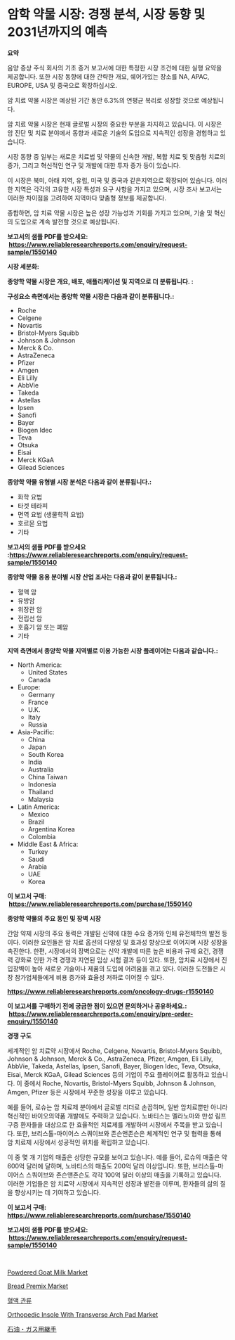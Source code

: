 <p><h1>암학 약물 시장: 경쟁 분석, 시장 동향 및 2031년까지의 예측</h1></p><p><strong>요약</strong></p>
<p><p>음양 증상 주식 회사의 기초 증거 보고서에 대한 특정한 시장 조건에 대한 실행 요약을 제공합니다. 또한 시장 동향에 대한 간략한 개요, 쉐어가있는 장소를 NA, APAC, EUROPE, USA 및 중국으로 확장하십시오. </p><p>암 치료 약물 시장은 예상된 기간 동안 6.3%의 연평균 복리로 성장할 것으로 예상됩니다.</p><p>암 치료 약물 시장은 현재 글로벌 시장의 중요한 부분을 차지하고 있습니다. 이 시장은 암 진단 및 치료 분야에서 동향과 새로운 기술의 도입으로 지속적인 성장을 경험하고 있습니다.</p><p>시장 동향 중 일부는 새로운 치료법 및 약물의 신속한 개발, 복합 치료 및 맞춤형 치료의 증가, 그리고 혁신적인 연구 및 개발에 대한 투자 증가 등이 있습니다.</p><p>이 시장은 북미, 아태 지역, 유럽, 미국 및 중국과 같은지역으로 확장되어 있습니다. 이러한 지역은 각각의 고유한 시장 특성과 요구 사항을 가지고 있으며, 시장 조사 보고서는 이러한 차이점을 고려하여 지역마다 맞춤형 정보를 제공합니다.</p><p>종합하면, 암 치료 약물 시장은 높은 성장 가능성과 기회를 가지고 있으며, 기술 및 혁신의 도입으로 계속 발전할 것으로 예상됩니다.</p></p>
<p><strong>보고서의 샘플 PDF를 받으세요: &nbsp;<a href="https://www.reliableresearchreports.com/enquiry/request-sample/1550140">https://www.reliableresearchreports.com/enquiry/request-sample/1550140</a></strong></p>
<p><strong>시장 세분화:</strong></p>
<p><strong> 종양학 약물 시장은 개요, 배포, 애플리케이션 및 지역으로 더 분류됩니다. :</strong></p>
<p><strong>구성요소 측면에서는 종양학 약물 시장은 다음과 같이 분류됩니다.:</strong></p>
<p><ul><li>Roche</li><li>Celgene</li><li>Novartis</li><li>Bristol-Myers Squibb</li><li>Johnson & Johnson</li><li>Merck & Co.</li><li>AstraZeneca</li><li>Pfizer</li><li>Amgen</li><li>Eli Lilly</li><li>AbbVie</li><li>Takeda</li><li>Astellas</li><li>Ipsen</li><li>Sanofi</li><li>Bayer</li><li>Biogen Idec</li><li>Teva</li><li>Otsuka</li><li>Eisai</li><li>Merck KGaA</li><li>Gilead Sciences</li></ul></p>
<p><strong> 종양학 약물 유형별 시장 분석은 다음과 같이 분류됩니다.:</strong></p>
<p><ul><li>화학 요법</li><li>타겟 테라피</li><li>면역 요법 (생물학적 요법)</li><li>호르몬 요법</li><li>기타</li></ul></p>
<p><strong>보고서의 샘플 PDF를 받으세요 :<a href="https://www.reliableresearchreports.com/enquiry/request-sample/1550140">https://www.reliableresearchreports.com/enquiry/request-sample/1550140</a></strong></p>
<p><strong> 종양학 약물 응용 분야별 시장 산업 조사는 다음과 같이 분류됩니다.:</strong></p>
<p><ul><li>혈액 암</li><li>유방암</li><li>위장관 암</li><li>전립선 암</li><li>호흡기 암 또는 폐암</li><li>기타</li></ul></p>
<p><strong>지역 측면에서 종양학 약물 지역별로 이용 가능한 시장 플레이어는 다음과 같습니다.:</strong></p>
<p><ul>
    <li>
        North America:
        <ul>
            <li>United States</li>
            <li>Canada</li>
        </ul>
    </li>
    <li>
        Europe:
        <ul>
            <li>Germany</li>
            <li>France</li>
            <li>U.K.</li>
            <li>Italy</li>
            <li>Russia</li>
        </ul>
    </li>
    <li>
        Asia-Pacific:
        <ul>
            <li>China</li>
            <li>Japan</li>
            <li>South Korea</li>
            <li>India</li>
            <li>Australia</li>
            <li>China Taiwan</li>
            <li>Indonesia</li>
            <li>Thailand</li>
            <li>Malaysia</li>
        </ul>
    </li>
    <li>
        Latin America:
        <ul>
            <li>Mexico</li>
            <li>Brazil</li>
            <li>Argentina Korea</li>
            <li>Colombia</li>
        </ul>
    </li>
    <li>
        Middle East & Africa:
        <ul>
            <li>Turkey</li>
            <li>Saudi</li>
            <li>Arabia</li>
            <li>UAE</li>
            <li>Korea</li>
        </ul>
    </li>
    </ul></p>
<p><strong>이 보고서 구매: &nbsp;<a href="https://www.reliableresearchreports.com/purchase/1550140">https://www.reliableresearchreports.com/purchase/1550140</a></strong></p>
<p><strong>종양학 약물의 주요 동인 및 장벽 시장</strong></p>
<p><p>간암 약제 시장의 주요 동력은 개발된 신약에 대한 수요 증가와 인체 유전체학의 발전 등이다. 이러한 요인들은 암 치료 옵션의 다양성 및 효과성 향상으로 이어지며 시장 성장을 촉진한다. 한편, 시장에서의 장벽으로는 신약 개발에 따른 높은 비용과 규제 요건, 경쟁력 강화로 인한 가격 경쟁과 지연된 임상 시험 결과 등이 있다. 또한, 암치료 시장에서 진입장벽이 높아 새로운 기술이나 제품의 도입에 어려움을 겪고 있다. 이러한 도전들은 시장 참가업체들에게 비용 증가와 효율성 저하로 이어질 수 있다.</p></p>
<p><strong><a href="https://www.reliableresearchreports.com/oncology-drugs-r1550140">https://www.reliableresearchreports.com/oncology-drugs-r1550140</a></strong></p>
<p><strong>이 보고서를 구매하기 전에 궁금한 점이 있으면 문의하거나 공유하세요.: &nbsp;<a href="https://www.reliableresearchreports.com/enquiry/pre-order-enquiry/1550140">https://www.reliableresearchreports.com/enquiry/pre-order-enquiry/1550140</a></strong></p>
<p><strong>경쟁 구도</strong></p>
<p><p>세계적인 암 치료약 시장에서 Roche, Celgene, Novartis, Bristol-Myers Squibb, Johnson & Johnson, Merck & Co., AstraZeneca, Pfizer, Amgen, Eli Lilly, AbbVie, Takeda, Astellas, Ipsen, Sanofi, Bayer, Biogen Idec, Teva, Otsuka, Eisai, Merck KGaA, Gilead Sciences 등의 기업이 주요 플레이어로 활동하고 있습니다. 이 중에서 Roche, Novartis, Bristol-Myers Squibb, Johnson & Johnson, Amgen, Pfizer 등은 시장에서 꾸준한 성장을 이루고 있습니다. </p><p>예를 들어, 로슈는 암 치료제 분야에서 글로벌 리더로 손꼽히며, 일반 암치료뿐만 아니라 혁신적인 바이오의약품 개발에도 주력하고 있습니다. 노바티스는 멜라노마와 만성 림프구증 환자들을 대상으로 한 효율적인 치료제를 개발하며 시장에서 주목을 받고 있습니다. 또한, 브리스톨-마이어스 스쿼이브와 존슨앤존슨은 체계적인 연구 및 협력을 통해 암 치료제 시장에서 성공적인 위치를 확립하고 있습니다. </p><p>이 중 몇 개 기업의 매출은 상당한 규모를 보이고 있습니다. 예를 들어, 로슈의 매출은 약 600억 달러에 달하며, 노바티스의 매출도 200억 달러 이상입니다. 또한, 브리스톨-마이어스 스쿼이브와 존슨앤존슨도 각각 100억 달러 이상의 매출을 기록하고 있습니다. 이러한 기업들은 암 치료약 시장에서 지속적인 성장과 발전을 이루며, 환자들의 삶의 질을 향상시키는 데 기여하고 있습니다.</p></p>
<p><strong>이 보고서 구매: &nbsp; <a href="https://www.reliableresearchreports.com/purchase/1550140">https://www.reliableresearchreports.com/purchase/1550140</a></strong></p>
<p><strong>보고서의 샘플 PDF를 받으세요: &nbsp;<a href="https://www.reliableresearchreports.com/enquiry/request-sample/1550140">https://www.reliableresearchreports.com/enquiry/request-sample/1550140</a></strong><strong></strong></p>
<p>&nbsp;</p>
<p><p><a href="https://github.com/wusalecollins540tpqoz/Market-Research-Report-List-1/blob/main/powdered-goat-milk-market.md">Powdered Goat Milk Market</a></p><p><a href="https://github.com/kathiaseamanalvaradovlprc2h/Market-Research-Report-List-1/blob/main/bread-premix-market.md">Bread Premix Market</a></p><p><a href="https://github.com/Elenrrera7685/Market-Research-Report-List-1/blob/main/285395717077.md">혈액 관류</a></p><p><a href="https://issuu.com/reportprime-2/docs/orthopedic-insole-with-transverse-arch-pad-market-">Orthopedic Insole With Transverse Arch Pad Market</a></p><p><a href="https://github.com/adcxff01450218/Market-Research-Report-List-1/blob/main/683437918504.md">石油・ガス用継手</a></p></p>